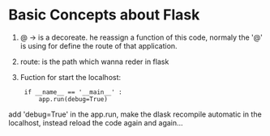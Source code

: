 # Basic Concepts about Flask

1. @ -> is a decoreate. he reassign a function of this code, normaly the '@' is using for define the route of
that application.

2. route: is the path which wanna reder in flask

3. Fuction for start the localhost:


        if __name__ == '__main__' :
            app.run(debug=True) 
        
        
add 'debug=True' in the app.run, make the dlask recompile automatic in the localhost, instead reload the code again and again...



